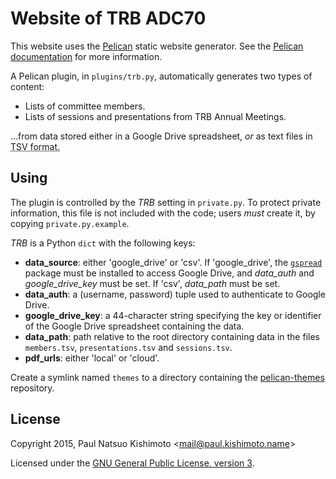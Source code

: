 # Website of TRB ADC70

This website uses the [Pelican](http://getpelican.com) static website generator. See the [Pelican documentation](http://docs.getpelican.com/en/stable) for more information.

A Pelican plugin, in `plugins/trb.py`, automatically generates two types of content:
- Lists of committee members.
- Lists of sessions and presentations from TRB Annual Meetings.

…from data stored either in a Google Drive spreadsheet, _or_ as text files in <acronym title="tab-separated values">TSV</a> format.

## Using

The plugin is controlled by the *TRB* setting in `private.py`. To protect private information, this file is not included with the code; users *must* create it, by copying `private.py.example`.

*TRB* is a Python `dict` with the following keys:
- **data_source**: either 'google_drive' or 'csv'. If 'google_drive', the [`gspread`](https://github.com/burnash/gspread) package must be installed to access Google Drive, and *data_auth* and *google_drive_key* must be set. If 'csv', *data_path* must be set.
- **data_auth**: a (username, password) tuple used to authenticate to Google Drive.
- **google_drive_key**: a 44-character string specifying the key or identifier of the Google Drive spreadsheet containing the data.
- **data_path**: path relative to the root directory containing data in the files `members.tsv`, `presentations.tsv` and `sessions.tsv`.
- **pdf_urls**: either 'local' or 'cloud'.

Create a symlink named `themes` to a directory containing the [pelican-themes](https://github.com/getpelican/pelican-themes) repository.

## License
Copyright 2015, Paul Natsuo Kishimoto <<mail@paul.kishimoto.name>>

Licensed under the [GNU General Public License, version 3](http://www.gnu.org/licenses/gpl-3.0.en.html).
